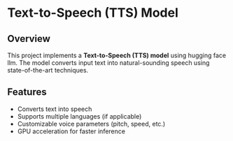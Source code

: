 # Text-to-Speech (TTS) Model

## Overview
This project implements a **Text-to-Speech (TTS) model** using hugging face llm. The model converts input text into natural-sounding speech using state-of-the-art techniques.

## Features
- Converts text into speech
- Supports multiple languages (if applicable)
- Customizable voice parameters (pitch, speed, etc.)
- GPU acceleration for faster inference


